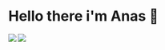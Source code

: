 # Hello there i'm Anas 👋


<img align="left" wisth="47%" src="https://github-readme-stats.vercel.app/api?username=Sudoeranas&show_icons=true&theme=dark" />

<img align="left" wisth="47%" src="https://github-readme-stats.vercel.app/api/top-langs/?username=Sudoeranas&layout=compact)](https://github.com/anuraghazra/github-readme-stats" />
